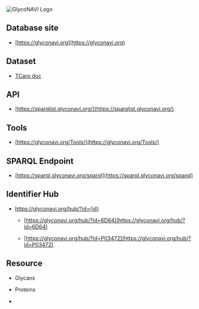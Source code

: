 
![GlycoNAVI Logo](https://glyconavi.org/img/GlycoNAVI.png)

## Database site

* [https://glyconavi.org](https://glyconavi.org)

## Dataset

* [TCarp doc](/doc/tcarp/)

## API

* [https://sparqlist.glyconavi.org/](https://sparqlist.glyconavi.org/)

## Tools

* [https://glyconavi.org/Tools/](https://glyconavi.org/Tools/)

## SPARQL Endpoint

* [https://sparql.glyconavi.org/sparql](https://sparql.glyconavi.org/sparql)

## Identifier Hub

* https://glyconavi.org/hub/?id={id} 

  * [https://glyconavi.org/hub/?id=6D64](https://glyconavi.org/hub/?id=6D64)
 
  * [https://glyconavi.org/hub/?id=P03472](https://glyconavi.org/hub/?id=P03472)

## Resource

* Glycans

* Proteins

* 


